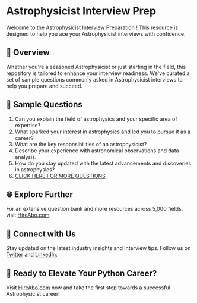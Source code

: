 # Astrophysicist Interview Prep

Welcome to the Astrophysicist Interview Preparation ! This resource is designed to help you ace your Astrophysicist interviews with confidence.

## 🚀 Overview

Whether you're a seasoned Astrophysicist or just starting in the field, this repository is tailored to enhance your interview readiness. We've curated a set of sample questions commonly asked in Astrophysicist interviews to help you prepare and succeed.

## 📝 Sample Questions

1. Can you explain the field of astrophysics and your specific area of expertise?
2. What sparked your interest in astrophysics and led you to pursue it as a career?
3. What are the key responsibilities of an astrophysicist?
4. Describe your experience with astronomical observations and data analysis.
5. How do you stay updated with the latest advancements and discoveries in astrophysics?
6. [CLICK HERE FOR MORE QUESTIONS](https://hireabo.com/job/5_4_1/Astrophysicist)

## 🌐 Explore Further

For an extensive question bank and more resources across 5,000 fields, visit [HireAbo.com](https://www.hireabo.com).

## 📱 Connect with Us

Stay updated on the latest industry insights and interview tips. Follow us on [Twitter](https://twitter.com/hireabo) and [LinkedIn](https://www.linkedin.com/in/hire-abo-3609972a8/).

## 🚀 Ready to Elevate Your Python Career?

Visit [HireAbo.com](https://www.hireabo.com) now and take the first step towards a successful Astrophysicist career!